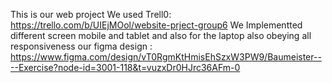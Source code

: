 This is our web project 
We used Trell0:   https://trello.com/b/UIEjMOol/website-prject-group6
We Implementted different screen mobile and tablet and also for the laptop also obeying all responsiveness 
our figma design : https://www.figma.com/design/vT0RgmKtHmisEhSzxW3PW9/Baumeister----Exercise?node-id=3001-118&t=vuzxDr0HJrc36AFm-0
